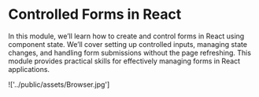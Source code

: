 # Controlled Forms in React

In this module, we’ll learn how to create and control forms in React using component state. We’ll cover setting up controlled inputs, managing state changes, and handling form submissions without the page refreshing. This module provides practical skills for effectively managing forms in React applications.

!['../public/assets/Browser.jpg']
